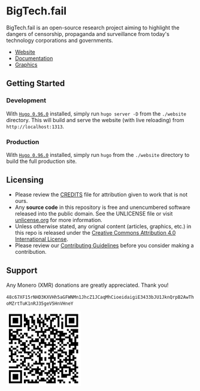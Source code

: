 # BigTech.fail

BigTech.fail is an open-source research project aiming to highlight the dangers
of censorship, propaganda and surveillance from today's technology corporations
and governments.

* [Website](./website/)
* [Documentation](./doc/)
* [Graphics](./graphics/)

## Getting Started

### Development

With [`Hugo 0.96.0`](https://github.com/gohugoio/hugo/releases/tag/v0.96.0)
installed, simply run `hugo server -D` from the `./website` directory. This
will build and serve the website (with live reloading) from
`http://localhost:1313`.

### Production

With [`Hugo 0.96.0`](https://github.com/gohugoio/hugo/releases/tag/v0.96.0)
installed, simply run `hugo` from the `./website` directory to build the full
production site.

## Licensing

* Please review the [CREDITS](./CREDITS.md) file for attribution given to work that is not ours.
* Any **source code** in this repository is free and unencumbered software released into the public domain. See the UNLICENSE file or visit [unlicense.org](https://unlicense.org/) for more information.
* Unless otherwise stated, any orignal content (articles, graphics, etc.) in this repo is released under the [Creative Commons Attribution 4.0 International License](https://creativecommons.org/licenses/by/4.0/).
* Please review our [Contributing Guidelines](./CONTRIBUTING.md) before you consider making a contribution.

## Support

Any Monero (XMR) donations are greatly appreciated. Thank you!

`48c67XF15rNHD3KXVHh5aGFWNMn1JhcZ1JCaqMhCioeidaigiE3433bJU1JknQrpB2AwThoMZrtTuK1nRJ35geV5HnVHneY`

![](./website/static/xmr-qr.png)

